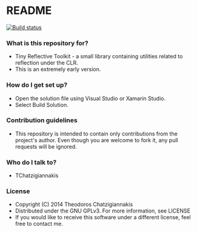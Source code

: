 # README #

[![Build status](https://ci.appveyor.com/api/projects/status/b6eydara8rqxt1ed/branch/master?svg=true)](https://ci.appveyor.com/project/TChatzigiannakis/tinyreflectivetoolkit/branch/master)

### What is this repository for? ###

* Tiny Reflective Toolkit - a small library containing utilities related to reflection under the CLR.
* This is an extremely early version.

### How do I get set up? ###

* Open the solution file using Visual Studio or Xamarin Studio.
* Select Build Solution.

### Contribution guidelines ###

* This repository is intended to contain only contributions from the project's author. Even though you are welcome to fork it, any pull requests will be ignored.

### Who do I talk to? ###

* TChatzigiannakis

### License ###

* Copyright (C) 2014  Theodoros Chatzigiannakis
* Distributed under the GNU GPLv3. For more information, see LICENSE
* If you would like to receive this software under a different license, feel free to contact me.
